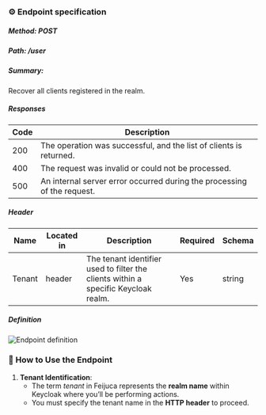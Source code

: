 ### ⚙️ Endpoint specification  

##### Method: POST
##### Path: /user
##### Summary:

Recover all clients registered in the realm.

##### Responses
| Code | Description |
| ---- | ----------- |
| 200 | The operation was successful, and the list of clients is returned. |
| 400 | The request was invalid or could not be processed. |
| 500 | An internal server error occurred during the processing of the request. |
    
##### Header

| Name | Located in | Description | Required | Schema |
| ---- | ---------- | ----------- | -------- | ---- |
| Tenant | header | The tenant identifier used to filter the clients within a specific Keycloak realm. | Yes | string |
	
##### Definition
![Endpoint definition](https://res.cloudinary.com/dd7cforjd/image/upload/j8srijrpgoh9ztyni5n8.jpg "Endpoint definition")   


### 📝 How to Use the Endpoint

1. **Tenant Identification**:
   - The term *tenant* in Feijuca represents the **realm name** within Keycloak where you’ll be performing actions.
   - You must specify the tenant name in the **HTTP header** to proceed.

